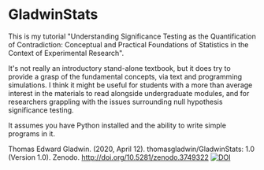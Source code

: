 # GladwinStats

This is my tutorial "Understanding Significance Testing as the Quantification of Contradiction: Conceptual and Practical Foundations of Statistics in the Context of Experimental Research".

It's not really an introductory stand-alone textbook, but it does try to provide a grasp of the fundamental concepts, via text and programming simulations. I think it might be useful for students with a more than average interest in the materials to read alongside undergraduate modules, and for researchers grappling with the issues surrounding null hypothesis significance testing.

It assumes you have Python installed and the ability to write simple programs in it.

Thomas Edward Gladwin. (2020, April 12). thomasgladwin/GladwinStats: 1.0 (Version 1.0). Zenodo. http://doi.org/10.5281/zenodo.3749322
[![DOI](https://zenodo.org/badge/255141539.svg)](https://zenodo.org/badge/latestdoi/255141539)

